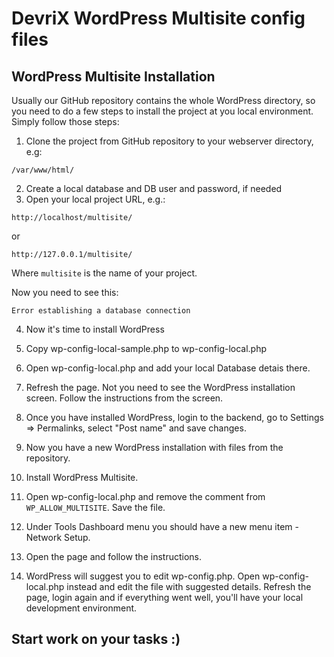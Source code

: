 # DevriX WordPress Multisite config files

## WordPress Multisite Installation
Usually our GitHub repository contains the whole WordPress directory, so you need to do a few steps to install the project at you local environment. Simply follow those steps:

1. Clone the project from GitHub repository to your webserver directory, e.g:
```
/var/www/html/ 
```
2. Create a local database and DB user and password, if needed
3. Open your local project URL, e.g.:
```
http://localhost/multisite/
```
or
```
http://127.0.0.1/multisite/
```
Where `multisite` is the name of your project.

Now you need to see this:
```
Error establishing a database connection
```
4. Now it's time to install WordPress
  1. Copy wp-config-local-sample.php to wp-config-local.php
  2. Open wp-config-local.php and add your local Database detais there.
  3. Refresh the page. Not you need to see the WordPress installation screen. Follow the instructions from the screen.
  4. Once you have installed WordPress, login to the backend, go to Settings => Permalinks, select "Post name" and save changes.
  5. Now you have a new WordPress installation with files from the repository.

5. Install WordPress Multisite.
  1. Open wp-config-local.php and remove the comment from `WP_ALLOW_MULTISITE`. Save the file.
  2. Under Tools Dashboard menu you should have a new menu item - Network Setup.
  3. Open the page and follow the instructions.
  4. WordPress will suggest you to edit wp-config.php. Open wp-config-local.php instead and edit the file with suggested details. Refresh the page, login again and if everything went well, you'll have your local development environment.

## Start work on your tasks :)
